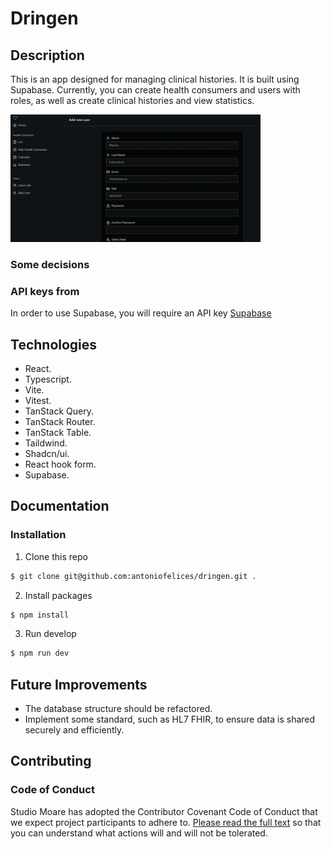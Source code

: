 # Dringen

## Description

This is an app designed for managing clinical histories. It is built using Supabase. Currently, you can create health consumers and users with roles, as well as create clinical histories and view statistics.

<img src="src/assets/images/preview-01.webp" alt="Preview" width="400"/>

### Some decisions

### API keys from

In order to use Supabase, you will require an API key [Supabase](https://supabase.com/)

## Technologies

- React.
- Typescript.
- Vite.
- Vitest.
- TanStack Query.
- TanStack Router.
- TanStack Table.
- Taildwind.
- Shadcn/ui.
- React hook form.
- Supabase.

## Documentation

### Installation

1. Clone this repo

```bash
$ git clone git@github.com:antoniofelices/dringen.git .
```

2. Install packages

```bash
$ npm install
```

3. Run develop

```bash
$ npm run dev
```

## Future Improvements

- The database structure should be refactored.
- Implement some standard, such as HL7 FHIR, to ensure data is shared securely and efficiently.

## Contributing

### Code of Conduct

Studio Moare has adopted the Contributor Covenant Code of Conduct that we expect project participants to adhere to. [Please read the full text](https://www.contributor-covenant.org/version/2/1/code_of_conduct/code_of_conduct.md) so that you can understand what actions will and will not be tolerated.
